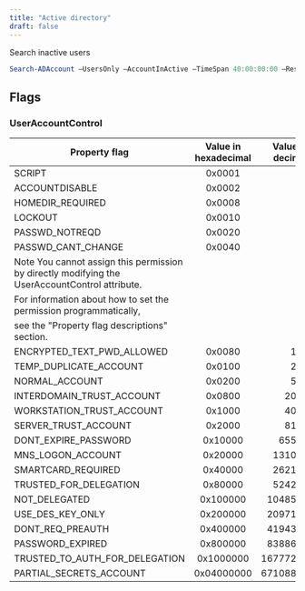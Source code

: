```yaml
---
title: "Active directory"
draft: false
---
```


Search inactive users

```powershell
Search-ADAccount –UsersOnly –AccountInActive –TimeSpan 40:00:00:00 –ResultPageSize 2000 –ResultSetSize $null | ?{$_.Enabled –eq $True} | Select-Object Name, SamAccountName, DistinguishedName | Export-CSV “C:\Temp\InActiveUsers.CSV” –NoTypeInformation -Encoding UTF8
```

## Flags

### UserAccountControl

|                                         Property flag                                          | Value in hexadecimal | Value in decimal |
|------------------------------------------------------------------------------------------------|:--------------------:|-----------------:|
| SCRIPT                                                                                         | 0x0001               |                1 |
| ACCOUNTDISABLE                                                                                 | 0x0002               |                2 |
| HOMEDIR_REQUIRED                                                                               | 0x0008               |                8 |
| LOCKOUT                                                                                        | 0x0010               |               16 |
| PASSWD_NOTREQD                                                                                 | 0x0020               |               32 |
| PASSWD_CANT_CHANGE                                                                             | 0x0040               |               64 |
| Note You cannot assign this permission by directly modifying the UserAccountControl attribute. |                      |                  |
| For information about how to set the permission programmatically,                              |                      |                  |
| see the "Property flag descriptions" section.                                                  |                      |                  |
| ENCRYPTED_TEXT_PWD_ALLOWED                                                                     | 0x0080               |              128 |
| TEMP_DUPLICATE_ACCOUNT                                                                         | 0x0100               |              256 |
| NORMAL_ACCOUNT                                                                                 | 0x0200               |              512 |
| INTERDOMAIN_TRUST_ACCOUNT                                                                      | 0x0800               |             2048 |
| WORKSTATION_TRUST_ACCOUNT                                                                      | 0x1000               |             4096 |
| SERVER_TRUST_ACCOUNT                                                                           | 0x2000               |             8192 |
| DONT_EXPIRE_PASSWORD                                                                           | 0x10000              |            65536 |
| MNS_LOGON_ACCOUNT                                                                              | 0x20000              |           131072 |
| SMARTCARD_REQUIRED                                                                             | 0x40000              |           262144 |
| TRUSTED_FOR_DELEGATION                                                                         | 0x80000              |           524288 |
| NOT_DELEGATED                                                                                  | 0x100000             |          1048576 |
| USE_DES_KEY_ONLY                                                                               | 0x200000             |          2097152 |
| DONT_REQ_PREAUTH                                                                               | 0x400000             |          4194304 |
| PASSWORD_EXPIRED                                                                               | 0x800000             |          8388608 |
| TRUSTED_TO_AUTH_FOR_DELEGATION                                                                 | 0x1000000            |         16777216 |
| PARTIAL_SECRETS_ACCOUNT                                                                        | 0x04000000           |         67108864 |
